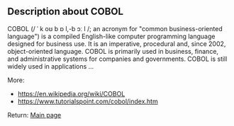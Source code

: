 ## Description about COBOL

COBOL (/ ˈ k oʊ b ɒ l,-b ɔː l /; an acronym for "common business-oriented language") is a compiled English-like computer programming language designed for business use. It is an imperative, procedural and, since 2002, object-oriented language. COBOL is primarily used in business, finance, and administrative systems for companies and governments. COBOL is still widely used in applications ...

More:

* https://en.wikipedia.org/wiki/COBOL
* https://www.tutorialspoint.com/cobol/index.htm




Return: [Main page](/output.md)